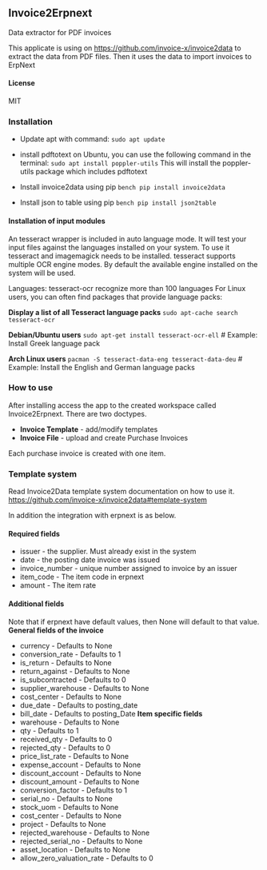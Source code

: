 ## Invoice2Erpnext
Data extractor for PDF invoices

This applicate is using on https://github.com/invoice-x/invoice2data to extract the data from PDF files.
Then it uses the data to import invoices to ErpNext

#### License
MIT
### Installation
* Update apt with command: `sudo apt update`

* install pdftotext on Ubuntu, you can use the following command in the terminal:
`sudo apt install poppler-utils`
This will install the poppler-utils package which includes pdftotext

* Install invoice2data using pip
`bench pip install invoice2data`

* Install json to table using pip
`bench pip install json2table`

#### Installation of input modules
An tesseract wrapper is included in auto language mode. It will test your input files against the languages installed on your system. To use it tesseract and imagemagick needs to be installed. tesseract supports multiple OCR engine modes. By default the available engine installed on the system will be used.

Languages: tesseract-ocr recognize more than 100 languages For Linux users, you can often find packages that provide language packs:

**Display a list of all Tesseract language packs**
`sudo apt-cache search tesseract-ocr`

**Debian/Ubuntu users**
`sudo apt-get install tesseract-ocr-ell`  # Example: Install Greek language pack

**Arch Linux users**
`pacman -S tesseract-data-eng tesseract-data-deu` # Example: Install the English and German language packs

### How to use
After installing access the app to the created workspace called Invoice2Erpnext. There are two doctypes.
* **Invoice Template** - add/modify templates
* **Invoice File** - upload and create Purchase Invoices

Each purchase invoice is created with one item.

### Template system
Read Invoice2Data template system documentation on how to use it. https://github.com/invoice-x/invoice2data#template-system 

In addition the integration with erpnext is as below.

#### Required fields
* issuer - the supplier. Must already exist in the system
* date - the posting date invoice was issued
* invoice_number - unique number assigned to invoice by an issuer
* item_code - The item code in erpnext
* amount - The item rate
#### Additional fields
Note that if erpnext have default values, then None will default to that value.
**General fields of the invoice**
* currency - Defaults to None
* conversion_rate - Defaults to 1
* is_return - Defaults to None
* return_against - Defaults to None
* is_subcontracted - Defaults to 0
* supplier_warehouse - Defaults to None
* cost_center - Defaults to None
* due_date - Defaults to posting_date
* bill_date - Defaults to posting_Date
**Item specific fields**
* warehouse - Defaults to None
* qty - Defaults to 1
* received_qty - Defaults to 0
* rejected_qty - Defaults to 0
* price_list_rate - Defaults to None
* expense_account - Defaults to None
* discount_account - Defaults to None
* discount_amount - Defaults to None
* conversion_factor - Defaults to 1
* serial_no - Defaults to None
* stock_uom - Defaults to None
* cost_center - Defaults to None
* project - Defaults to None
* rejected_warehouse - Defaults to None
* rejected_serial_no - Defaults to None
* asset_location - Defaults to None
* allow_zero_valuation_rate - Defaults to 0

